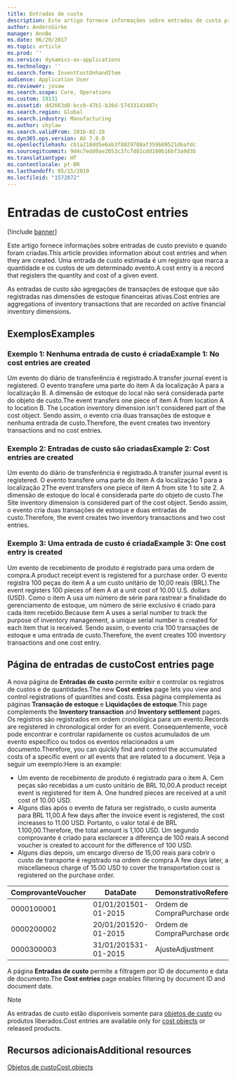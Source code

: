 ```yaml
---
title: Entradas de custo
description: Este artigo fornece informações sobre entradas de custo previsto e quando foram criadas. Uma entrada de custo estimada é um registro que marca a quantidade e os custos de um determinado evento.
author: AndersGirke
manager: AnnBe
ms.date: 06/20/2017
ms.topic: article
ms.prod: ''
ms.service: dynamics-ax-applications
ms.technology: ''
ms.search.form: InventCostOnhandItem
audience: Application User
ms.reviewer: josaw
ms.search.scope: Core, Operations
ms.custom: 19131
ms.assetid: dd2663d8-bcc0-47b1-b36d-57433143487c
ms.search.region: Global
ms.search.industry: Manufacturing
ms.author: shylaw
ms.search.validFrom: 2016-02-28
ms.dyn365.ops.version: AX 7.0.0
ms.openlocfilehash: cb1a218dd5e6ab3f8029788af359b89521d6afdc
ms.sourcegitcommit: 9d4c7edd0ae2053c37c7d81cdd180b16bf3a9d3b
ms.translationtype: HT
ms.contentlocale: pt-BR
ms.lasthandoff: 05/15/2019
ms.locfileid: "1572872"
---
```

# <a name="cost-entries"></a><span data-ttu-id="84595-104">Entradas de custo</span><span class="sxs-lookup"><span data-stu-id="84595-104">Cost entries</span></span>

[!include [banner](../includes/banner.md)]

<span data-ttu-id="84595-105">Este artigo fornece informações sobre entradas de custo previsto e quando foram criadas.</span><span class="sxs-lookup"><span data-stu-id="84595-105">This article provides information about cost entries and when they are created.</span></span> <span data-ttu-id="84595-106">Uma entrada de custo estimada é um registro que marca a quantidade e os custos de um determinado evento.</span><span class="sxs-lookup"><span data-stu-id="84595-106">A cost entry is a record that registers the quantity and cost of a given event.</span></span>

<span data-ttu-id="84595-107">As entradas de custo são agregações de transações de estoque que são registradas nas dimensões de estoque financeiras ativas.</span><span class="sxs-lookup"><span data-stu-id="84595-107">Cost entries are aggregations of inventory transactions that are recorded on active financial inventory dimensions.</span></span>

## <a name="examples"></a><span data-ttu-id="84595-108">Exemplos</span><span class="sxs-lookup"><span data-stu-id="84595-108">Examples</span></span>
### <a name="example-1-no-cost-entries-are-created"></a><span data-ttu-id="84595-109">Exemplo 1: Nenhuma entrada de custo é criada</span><span class="sxs-lookup"><span data-stu-id="84595-109">Example 1: No cost entries are created</span></span>

<span data-ttu-id="84595-110">Um evento do diário de transferência é registrado.</span><span class="sxs-lookup"><span data-stu-id="84595-110">A transfer journal event is registered.</span></span> <span data-ttu-id="84595-111">O evento transfere uma parte do item A da localização A para a localização B. A dimensão de estoque do local não será considerada parte do objeto de custo.</span><span class="sxs-lookup"><span data-stu-id="84595-111">The event transfers one piece of item A from location A to location B. The Location inventory dimension isn't considered part of the cost object.</span></span> <span data-ttu-id="84595-112">Sendo assim, o evento cria duas transações de estoque e nenhuma entrada de custo.</span><span class="sxs-lookup"><span data-stu-id="84595-112">Therefore, the event creates two inventory transactions and no cost entries.</span></span>

### <a name="example-2-cost-entries-are-created"></a><span data-ttu-id="84595-113">Exemplo 2: Entradas de custo são criadas</span><span class="sxs-lookup"><span data-stu-id="84595-113">Example 2: Cost entries are created</span></span>

<span data-ttu-id="84595-114">Um evento do diário de transferência é registrado.</span><span class="sxs-lookup"><span data-stu-id="84595-114">A transfer journal event is registered.</span></span> <span data-ttu-id="84595-115">O evento transfere uma parte do item A da localização 1 para a localização 2</span><span class="sxs-lookup"><span data-stu-id="84595-115">The event transfers one piece of item A from site 1 to site 2.</span></span> <span data-ttu-id="84595-116">A dimensão de estoque do local é considerada parte do objeto de custo.</span><span class="sxs-lookup"><span data-stu-id="84595-116">The Site inventory dimension is considered part of the cost object.</span></span> <span data-ttu-id="84595-117">Sendo assim, o evento cria duas transações de estoque e duas entradas de custo.</span><span class="sxs-lookup"><span data-stu-id="84595-117">Therefore, the event creates two inventory transactions and two cost entries.</span></span>

### <a name="example-3-one-cost-entry-is-created"></a><span data-ttu-id="84595-118">Exemplo 3: Uma entrada de custo é criada</span><span class="sxs-lookup"><span data-stu-id="84595-118">Example 3: One cost entry is created</span></span>

<span data-ttu-id="84595-119">Um evento de recebimento de produto é registrado para uma ordem de compra.</span><span class="sxs-lookup"><span data-stu-id="84595-119">A product receipt event is registered for a purchase order.</span></span> <span data-ttu-id="84595-120">O evento registra 100 peças do item A a um custo unitário de 10,00 reais (BRL).</span><span class="sxs-lookup"><span data-stu-id="84595-120">The event registers 100 pieces of item A at a unit cost of 10.00 U.S. dollars (USD).</span></span> <span data-ttu-id="84595-121">Como o item A usa um número de série para rastrear a finalidade do gerenciamento de estoque, um número de série exclusivo é criado para cada item recebido.</span><span class="sxs-lookup"><span data-stu-id="84595-121">Because item A uses a serial number to track the purpose of inventory management, a unique serial number is created for each item that is received.</span></span> <span data-ttu-id="84595-122">Sendo assim, o evento cria 100 transações de estoque e uma entrada de custo.</span><span class="sxs-lookup"><span data-stu-id="84595-122">Therefore, the event creates 100 inventory transactions and one cost entry.</span></span>

## <a name="cost-entries-page"></a><span data-ttu-id="84595-123">Página de entradas de custo</span><span class="sxs-lookup"><span data-stu-id="84595-123">Cost entries page</span></span>
<span data-ttu-id="84595-124">A nova página de **Entradas de custo** permite exibir e controlar os registros de custos e de quantidades.</span><span class="sxs-lookup"><span data-stu-id="84595-124">The new **Cost entries** page lets you view and control registrations of quantities and costs.</span></span> <span data-ttu-id="84595-125">Essa página complementa as páginas **Transação de estoque** e **Liquidações de estoque**.</span><span class="sxs-lookup"><span data-stu-id="84595-125">This page complements the **Inventory transaction** and **Inventory settlement** pages.</span></span> <span data-ttu-id="84595-126">Os registros são registrados em ordem cronológica para um evento.</span><span class="sxs-lookup"><span data-stu-id="84595-126">Records are registered in chronological order for an event.</span></span> <span data-ttu-id="84595-127">Consequentemente, você pode encontrar e controlar rapidamente os custos acumulados de um evento específico ou todos os eventos relacionados a um documento.</span><span class="sxs-lookup"><span data-stu-id="84595-127">Therefore, you can quickly find and control the accumulated costs of a specific event or all events that are related to a document.</span></span> <span data-ttu-id="84595-128">Veja a seguir um exemplo:</span><span class="sxs-lookup"><span data-stu-id="84595-128">Here is an example:</span></span>

-   <span data-ttu-id="84595-129">Um evento de recebimento de produto é registrado para o item A. Cem peças são recebidas a um custo unitário de BRL 10,00.</span><span class="sxs-lookup"><span data-stu-id="84595-129">A product receipt event is registered for item A. One hundred pieces are received at a unit cost of 10.00 USD.</span></span>
-   <span data-ttu-id="84595-130">Alguns dias após o evento de fatura ser registrado, o custo aumenta para BRL 11,00.</span><span class="sxs-lookup"><span data-stu-id="84595-130">A few days after the invoice event is registered, the cost increases to 11.00 USD.</span></span> <span data-ttu-id="84595-131">Portanto, o valor total é de BRL 1.100,00.</span><span class="sxs-lookup"><span data-stu-id="84595-131">Therefore, the total amount is 1,100 USD.</span></span> <span data-ttu-id="84595-132">Um segundo comprovante é criado para esclarecer a diferença de 100 reais.</span><span class="sxs-lookup"><span data-stu-id="84595-132">A second voucher is created to account for the difference of 100 USD.</span></span>
-   <span data-ttu-id="84595-133">Alguns dias depois, um encargo diverso de 15,00 reais para cobrir o custo de transporte é registrado na ordem de compra.</span><span class="sxs-lookup"><span data-stu-id="84595-133">A few days later, a miscellaneous charge of 15.00 USD to cover the transportation cost is registered on the purchase order.</span></span>

| <span data-ttu-id="84595-134">Comprovante</span><span class="sxs-lookup"><span data-stu-id="84595-134">Voucher</span></span> | <span data-ttu-id="84595-135">Data</span><span class="sxs-lookup"><span data-stu-id="84595-135">Date</span></span>       | <span data-ttu-id="84595-136">Demonstrativo</span><span class="sxs-lookup"><span data-stu-id="84595-136">Reference</span></span>      | <span data-ttu-id="84595-137">Número</span><span class="sxs-lookup"><span data-stu-id="84595-137">Number</span></span> | <span data-ttu-id="84595-138">ID do lote</span><span class="sxs-lookup"><span data-stu-id="84595-138">Lot ID</span></span>  | <span data-ttu-id="84595-139">Quantidade</span><span class="sxs-lookup"><span data-stu-id="84595-139">Quantity</span></span> | <span data-ttu-id="84595-140">Valor</span><span class="sxs-lookup"><span data-stu-id="84595-140">Amount</span></span>  |
|---------|------------|----------------|--------|---------|---------------|----|
| <span data-ttu-id="84595-141">00001</span><span class="sxs-lookup"><span data-stu-id="84595-141">00001</span></span>   | <span data-ttu-id="84595-142">01/01/2015</span><span class="sxs-lookup"><span data-stu-id="84595-142">01-01-2015</span></span> | <span data-ttu-id="84595-143">Ordem de Compra</span><span class="sxs-lookup"><span data-stu-id="84595-143">Purchase order</span></span> | <span data-ttu-id="84595-144">100001</span><span class="sxs-lookup"><span data-stu-id="84595-144">100001</span></span> | <span data-ttu-id="84595-145">0000101</span><span class="sxs-lookup"><span data-stu-id="84595-145">0000101</span></span> | <span data-ttu-id="84595-146">100,00</span><span class="sxs-lookup"><span data-stu-id="84595-146">100.00</span></span>   | <span data-ttu-id="84595-147">1.000,00</span><span class="sxs-lookup"><span data-stu-id="84595-147">1000.00</span></span> |
| <span data-ttu-id="84595-148">00002</span><span class="sxs-lookup"><span data-stu-id="84595-148">00002</span></span>   | <span data-ttu-id="84595-149">20/01/2015</span><span class="sxs-lookup"><span data-stu-id="84595-149">20-01-2015</span></span> | <span data-ttu-id="84595-150">Ordem de Compra</span><span class="sxs-lookup"><span data-stu-id="84595-150">Purchase order</span></span> | <span data-ttu-id="84595-151">100001</span><span class="sxs-lookup"><span data-stu-id="84595-151">100001</span></span> | <span data-ttu-id="84595-152">0000101</span><span class="sxs-lookup"><span data-stu-id="84595-152">0000101</span></span> |          | <span data-ttu-id="84595-153">100,00</span><span class="sxs-lookup"><span data-stu-id="84595-153">100.00</span></span>  |
| <span data-ttu-id="84595-154">00003</span><span class="sxs-lookup"><span data-stu-id="84595-154">00003</span></span>   | <span data-ttu-id="84595-155">31/01/2015</span><span class="sxs-lookup"><span data-stu-id="84595-155">31-01-2015</span></span> | <span data-ttu-id="84595-156">Ajuste</span><span class="sxs-lookup"><span data-stu-id="84595-156">Adjustment</span></span>     | <span data-ttu-id="84595-157">100001</span><span class="sxs-lookup"><span data-stu-id="84595-157">100001</span></span> | <span data-ttu-id="84595-158">0000101</span><span class="sxs-lookup"><span data-stu-id="84595-158">0000101</span></span> |          | <span data-ttu-id="84595-159">15,00</span><span class="sxs-lookup"><span data-stu-id="84595-159">15.00</span></span>   |

<span data-ttu-id="84595-160">A página **Entradas de custo** permite a filtragem por ID de documento e data de documento.</span><span class="sxs-lookup"><span data-stu-id="84595-160">The **Cost entries** page enables filtering by document ID and document date.</span></span> 

> [!NOTE]
> <span data-ttu-id="84595-161">As entradas de custo estão disponíveis somente para [objetos de custo](cost-object.md) ou produtos liberados.</span><span class="sxs-lookup"><span data-stu-id="84595-161">Cost entries are available only for [cost objects](cost-object.md) or released products.</span></span>

<a name="additional-resources"></a><span data-ttu-id="84595-162">Recursos adicionais</span><span class="sxs-lookup"><span data-stu-id="84595-162">Additional resources</span></span>
--------

[<span data-ttu-id="84595-163">Objetos de custo</span><span class="sxs-lookup"><span data-stu-id="84595-163">Cost objects</span></span>](cost-object.md)



